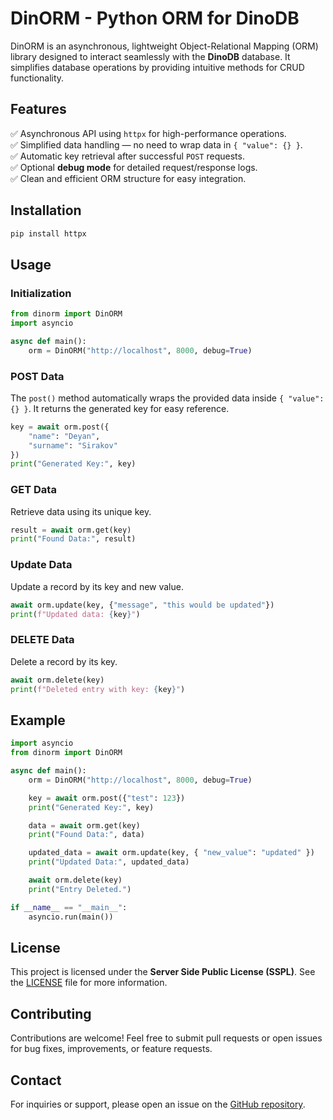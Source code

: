 # DinORM - Python ORM for DinoDB

DinORM is an asynchronous, lightweight Object-Relational Mapping (ORM) library designed to interact seamlessly with the **DinoDB** database. It simplifies database operations by providing intuitive methods for CRUD functionality.

## Features
✅ Asynchronous API using `httpx` for high-performance operations.  
✅ Simplified data handling — no need to wrap data in `{ "value": {} }`.  
✅ Automatic key retrieval after successful `POST` requests.  
✅ Optional **debug mode** for detailed request/response logs.  
✅ Clean and efficient ORM structure for easy integration.  

## Installation

```bash
pip install httpx
```

## Usage

### Initialization
```python
from dinorm import DinORM
import asyncio

async def main():
    orm = DinORM("http://localhost", 8000, debug=True)
```

### POST Data
The `post()` method automatically wraps the provided data inside `{ "value": {} }`. It returns the generated key for easy reference.

```python
key = await orm.post({
    "name": "Deyan",
    "surname": "Sirakov"
})
print("Generated Key:", key)
```

### GET Data
Retrieve data using its unique key.
```python
result = await orm.get(key)
print("Found Data:", result)
```

### Update Data
Update a record by its key and new value.
```python
await orm.update(key, {"message", "this would be updated"})
print(f"Updated data: {key}")
```

### DELETE Data
Delete a record by its key.
```python
await orm.delete(key)
print(f"Deleted entry with key: {key}")
```

## Example
```python
import asyncio
from dinorm import DinORM

async def main():
    orm = DinORM("http://localhost", 8000, debug=True)

    key = await orm.post({"test": 123})
    print("Generated Key:", key)

    data = await orm.get(key)
    print("Found Data:", data)

    updated_data = await orm.update(key, { "new_value": "updated" })
    print("Updated Data:", updated_data)

    await orm.delete(key)
    print("Entry Deleted.")

if __name__ == "__main__":
    asyncio.run(main())
```

## License
This project is licensed under the **Server Side Public License (SSPL)**. See the [LICENSE](LICENSE) file for more information.

## Contributing
Contributions are welcome! Feel free to submit pull requests or open issues for bug fixes, improvements, or feature requests.

## Contact
For inquiries or support, please open an issue on the [GitHub repository](https://github.com/yourusername/dinorm).

